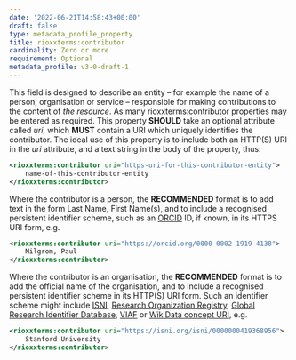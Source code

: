 ```yaml
---
date: '2022-06-21T14:58:43+00:00'
draft: false
type: metadata_profile_property
title: rioxxterms:contributor
cardinality: Zero or more
requirement: Optional
metadata_profile: v3-0-draft-1
---
```

This field is designed to describe an entity – for example the name of a person, organisation or service – responsible for making contributions to the content of *the resource*. As many rioxxterms:contributor properties may be entered as required. This property **SHOULD** take an optional attribute called *uri*, which **MUST** contain a URI which uniquely identifies the contributor. The ideal use of this property is to include both an HTTP(S) URI in the *uri* attribute, and a text string in the body of the property, thus:

```xml
<rioxxterms:contributor uri="https-uri-for-this-contributor-entity">
    name-of-this-contributor-entity
</rioxxterms:contributor>
```

Where the contributor is a person, the **RECOMMENDED** format is to add text in the form Last Name, First Name(s), and to include a recognised persistent identifier scheme, such as an [ORCID](http://orcid.org) ID, if known, in its HTTPS URI form, e.g.

```xml
<rioxxterms:contributor uri="https://orcid.org/0000-0002-1919-4138">
    Milgrom, Paul
</rioxxterms:contributor>
```

Where the contributor is an organisation, the **RECOMMENDED** format is to add the official name of the organisation, and to include a recognised persistent identifier scheme in its HTTP(S) URI form. Such an identifier scheme might include [ISNI](https://isni.org), [Research Organization Registry](https://ror.org/), [Global Research Identifier Database](https://www.grid.ac/), [VIAF](http://viaf.org/) or [WikiData concept URI](https://www.wikidata.org/), e.g.

```xml
<rioxxterms:contributor uri="https://isni.org/isni/0000000419368956">
    Stanford University
</rioxxterms:contributor>
```


